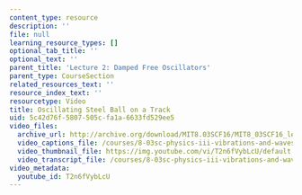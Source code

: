 ```yaml
---
content_type: resource
description: ''
file: null
learning_resource_types: []
optional_tab_title: ''
optional_text: ''
parent_title: 'Lecture 2: Damped Free Oscillators'
parent_type: CourseSection
related_resources_text: ''
resource_index_text: ''
resourcetype: Video
title: Oscillating Steel Ball on a Track
uid: 5c42d76f-5807-505c-fa1a-6633fd529ee5
video_files:
  archive_url: http://archive.org/download/MIT8.03SCF16/MIT8_03SCF16_lec02_300k.mp4
  video_captions_file: /courses/8-03sc-physics-iii-vibrations-and-waves-fall-2016/31cab6252628514fbb059b1cb083e895_T2n6fVybLcU.vtt
  video_thumbnail_file: https://img.youtube.com/vi/T2n6fVybLcU/default.jpg
  video_transcript_file: /courses/8-03sc-physics-iii-vibrations-and-waves-fall-2016/fdf49fc557d7785a633742f17595d0ee_T2n6fVybLcU.pdf
video_metadata:
  youtube_id: T2n6fVybLcU
---
```

